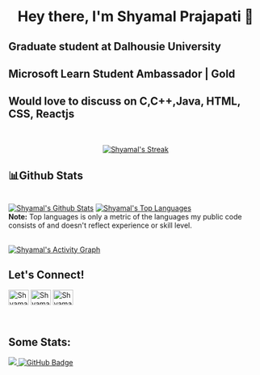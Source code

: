 

<h1 align="center"> Hey there, I'm Shyamal Prajapati 👋</h1>
<!-- <img src = "https://komarev.com/ghpvc/?username=shyamal2411&color=orange"> -->
<h2><strong>Graduate student at Dalhousie University</strong></h2>
<h2><strong>Microsoft Learn Student Ambassador | Gold</strong></h2>
<h2>Would love to discuss on <strong>C,C++,Java, HTML, CSS, Reactjs</strong></h2>
  <br/>

<p align="center">
    <a href="https://github.com/shyamal2411/github-readme-streak-stats">
        <img title="🔥 Get streak stats for your profile at git.io/streak-stats" alt="Shyamal's Streak" src="https://github-readme-streak-stats.herokuapp.com/?user=shyamal2411&"                    alt="shyamal2411&theme=black-ice&hide_border=true&stroke=0000&background=060A0CD0"/>
    </a>
  </p>
  
  ## 📊Github Stats

  <br/>
    <a href="https://github.com/shyamal2411/github-readme-stats"><img alt="Shyamal's Github Stats" src="https://github-readme-stats.vercel.app/api?username=shyamal2411&show_icons=true&count_private=true&theme=react&hide_border=true&bg_color=0D1117" /></a>
  <a href="https://github.com/shyamal2411/github-readme-stats"><img alt="Shyamal's Top Languages" src="https://github-readme-stats.vercel.app/api/top-langs/?username=shyamal2411&langs_count=8&count_private=true&layout=compact&theme=react&hide_border=true&bg_color=0D1117" /></a>
  <br/>
  <b>Note:</b> Top languages is only a metric of the languages my public code consists of and doesn't reflect experience or skill level.
  
<br/>
<br/>

<a href="https://github.com/shyamal2411/github-readme-activity-graph"><img alt="Shyamal's Activity Graph" src="https://activity-graph.herokuapp.com/graph?username=shyamal2411&bg_color=0D1117&color=5BCDEC&line=5BCDEC&point=FFFFFF&hide_border=true" /></a>
<br/>

## Let's Connect!
<p align="left">
<a href="https://www.linkedin.com/in/sgprajapati/" target="a _blank"><img align="center" src="https://raw.githubusercontent.com/rahuldkjain/github-profile-readme-generator/master/src/images/icons/Social/linked-in-alt.svg" alt="Shyamal Prajapati" height="30" width="40" /></a>
<a href="https://www.leetcode.com/Shyamal_2411" target="a _blank"><img align="center" src="https://raw.githubusercontent.com/rahuldkjain/github-profile-readme-generator/master/src/images/icons/Social/leet-code.svg" alt="Shyamal_2411" height="30" width="40" /></a>
<a href="https://instagram.com/shyamal.24" target="a _blank"><img align="center" src="https://raw.githubusercontent.com/rahuldkjain/github-profile-readme-generator/master/src/images/icons/Social/instagram.svg" alt="Shyamal.24" height="30" width="40" /></a>
</p>
<br/>

## Some Stats:
<a href="https://github.com/Meghna-DAS/github-profile-views-counter">
   <img src = "https://komarev.com/ghpvc/?username=shyamal2411&color=orange">
</a>
<a href="https://github.com/shyamal2411?tab=followers"><img src="https://img.shields.io/github/followers/shyamal2411?label=Followers&style=social" alt="GitHub Badge"></a>

